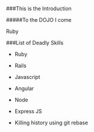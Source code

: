 ###This is the Introduction

#####To the DOJO I come

Ruby

###List of Deadly Skills

* Ruby

* Rails

* Javascript

* Angular

* Node

* Express JS

* Killing history using git rebase